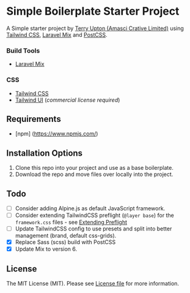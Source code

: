 # Simple Boilerplate Starter Project

A Simple starter project by [Terry Upton (Amasci Crative Limited)](https://www.amasci.co.uk) using [Tailwind CSS](https://tailwindcss.com/), [Laravel Mix](https://laravel-mix.com/) and [PostCSS](https://postcss.org/).

### Build Tools
- [Laravel Mix](https://github.com/JeffreyWay/laravel-mix)

### CSS
- [Tailwind CSS](https://tailwindcss.com/)
- [Tailwind UI](https://tailwindui.com/) (*commercial license required*)

## Requirements
- [npm] (https://www.npmjs.com/)

## Installation Options
1. Clone this repo into your project and use as a base boilerplate.
2. Download the repo and move files over locally into the project.

## Todo
- [ ] Consider adding Alpine.js as default JavaScript framework.
- [ ] Consider extending TailwindCSS preflight (`@layer base`) for the `framework.css` files - see [Extending Preflight](https://tailwindcss.com/docs/preflight)
- [ ] Update TailwindCSS config to use presets and split into better management (brand, default css-grids).
- [x] Replace Sass (scss) build with PostCSS
- [x] Update Mix to version 6.

## License
The MIT License (MIT). Please see [License file](https://github.com/terryupton/boilerplate-craft/blob/master/LICENSE.md) for more information.